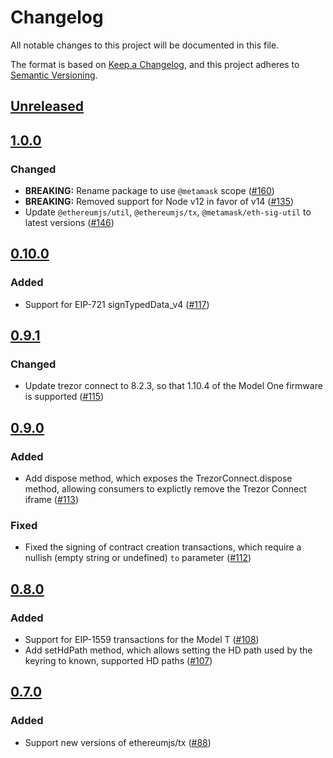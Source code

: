 # Changelog
All notable changes to this project will be documented in this file.

The format is based on [Keep a Changelog](https://keepachangelog.com/en/1.0.0/),
and this project adheres to [Semantic Versioning](https://semver.org/spec/v2.0.0.html).

## [Unreleased]

## [1.0.0]
### Changed
- **BREAKING:** Rename package to use `@metamask` scope ([#160](https://github.com/MetaMask/eth-trezor-keyring/pull/160))
- **BREAKING:** Removed support for Node v12 in favor of v14 ([#135](https://github.com/MetaMask/eth-trezor-keyring/pull/135))
- Update `@ethereumjs/util`, `@ethereumjs/tx`, `@metamask/eth-sig-util` to latest versions ([#146](https://github.com/MetaMask/eth-trezor-keyring/pull/146))


## [0.10.0]
### Added
- Support for EIP-721 signTypedData_v4 ([#117](https://github.com/MetaMask/eth-trezor-keyring/pull/117))

## [0.9.1]
### Changed
- Update trezor connect to 8.2.3, so that 1.10.4 of the Model One firmware is supported ([#115](https://github.com/MetaMask/eth-trezor-keyring/pull/115))

## [0.9.0]
### Added
- Add dispose method, which exposes the TrezorConnect.dispose method, allowing consumers to explictly remove the Trezor Connect iframe ([#113](https://github.com/MetaMask/eth-trezor-keyring/pull/13))

### Fixed
- Fixed the signing of contract creation transactions, which require a nullish (empty string or undefined) `to` parameter ([#112](https://github.com/MetaMask/eth-trezor-keyring/pull/112))

## [0.8.0]
### Added
- Support for EIP-1559 transactions for the Model T ([#108](https://github.com/MetaMask/eth-trezor-keyring/pull/108))
- Add setHdPath method, which allows setting the HD path used by the keyring to known, supported HD paths ([#107](https://github.com/MetaMask/eth-trezor-keyring/pull/107))

## [0.7.0]
### Added
- Support new versions of ethereumjs/tx ([#88](https://github.com/metamask/eth-trezor-keyring/pull/88))

[Unreleased]: https://github.com/metamask/eth-trezor-keyring/compare/v1.0.0...HEAD
[1.0.0]: https://github.com/metamask/eth-trezor-keyring/compare/v0.10.0...v1.0.0
[0.10.0]: https://github.com/metamask/eth-trezor-keyring/compare/v0.9.1...v0.10.0
[0.9.1]: https://github.com/metamask/eth-trezor-keyring/compare/v0.9.0...v0.9.1
[0.9.0]: https://github.com/metamask/eth-trezor-keyring/compare/v0.8.0...v0.9.0
[0.8.0]: https://github.com/metamask/eth-trezor-keyring/compare/v0.7.0...v0.8.0
[0.7.0]: https://github.com/metamask/eth-trezor-keyring/releases/tag/v0.7.0
